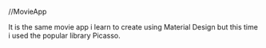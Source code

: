 //MovieApp

It is the same movie app i learn to create using Material Design but this time i used the popular library Picasso.
